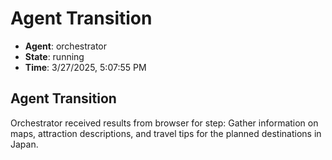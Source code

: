 # Agent Transition

- **Agent**: orchestrator
- **State**: running
- **Time**: 3/27/2025, 5:07:55 PM

## Agent Transition

Orchestrator received results from browser for step: Gather information on maps, attraction descriptions, and travel tips for the planned destinations in Japan.

